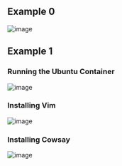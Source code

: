 ## Example 0
![image](https://user-images.githubusercontent.com/46334090/180464452-8e9ba888-3107-4831-8601-4a8d55620915.png)

## Example 1
### Running the Ubuntu Container
![image](https://user-images.githubusercontent.com/46334090/180465116-eb01f796-a0a1-44c6-b33e-88f63aa8e6ff.png)
### Installing Vim
![image](https://user-images.githubusercontent.com/46334090/180465746-f290adf4-01d5-40a9-9ded-26222d1e8867.png)
### Installing Cowsay
![image](https://user-images.githubusercontent.com/46334090/180465995-edc3b27a-43f9-4b9a-af73-ecf91f75f0e5.png)
